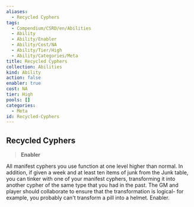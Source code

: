 ```yaml
---
aliases:
  - Recycled Cyphers
tags:
  - Compendium/CSRD/en/Abilities
  - Ability
  - Ability/Enabler
  - Ability/Cost/NA
  - Ability/Tier/High
  - Ability/Categories/Meta
title: Recycled Cyphers
collection: Abilities
kind: Ability
action: false
enabler: true
cost: NA
tier: High
pools: []
categories:
  - Meta
id: Recycled-Cyphers
---
```

## Recycled Cyphers    
>**Enabler**  
    
All manifest cyphers you use function at one level higher than normal. In addition, if given a week and at least ten items of junk from the Junk table, you can tinker with one of your manifest cyphers, transforming it into another cypher of the same type that you had in the past. The GM and player should collaborate to ensure that the transformation is logical- for example, you probably can't transform a pill into a helmet. Enabler.
